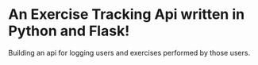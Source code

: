 # An Exercise Tracking Api written in Python and Flask!

Building an api for logging users and exercises performed by those users.